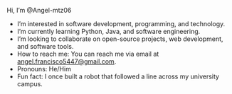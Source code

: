 Hi, I’m @Angel-mtz06

- I’m interested in software development, programming, and technology.
- I’m currently learning Python, Java, and software engineering.
- I’m looking to collaborate on open-source projects, web development, and software tools.
- How to reach me: You can reach me via email at angel.francisco5447@gmail.com.
- Pronouns: He/Him
- Fun fact: I once built a robot that followed a line across my university campus.
